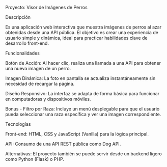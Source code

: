 
Proyecto: Visor de Imágenes de Perros

Descripción

Es una aplicación web interactiva que muestra imágenes de perros al azar obtenidas desde una API pública. El objetivo es crear una experiencia de usuario simple y dinámica, ideal para practicar habilidades clave de desarrollo front-end.

Funcionalidades

Botón de Acción: 
Al hacer clic, realiza una llamada a una API para obtener una nueva imagen de un perro.

Imagen Dinámica: 
La foto en pantalla se actualiza instantáneamente sin necesidad de recargar la página.

Diseño Responsivo: 
La interfaz se adapta de forma básica para funcionar en computadoras y dispositivos móviles.

Bonus - Filtro por Raza: 
Incluye un menú desplegable para que el usuario pueda seleccionar una raza específica y ver una imagen correspondiente.

Tecnologías

Front-end: HTML, CSS y JavaScript (Vanilla) para la lógica principal.

API: 
Consumo de una API REST pública como Dog API.

Alternativas: El proyecto también se puede servir desde un backend ligero como Python (Flask) o PHP.

